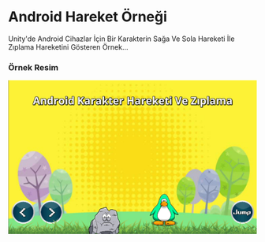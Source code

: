 # Android Hareket Örneği

Unity'de Android Cihazlar İçin Bir Karakterin Sağa Ve Sola Hareketi İle Zıplama Hareketini Gösteren Örnek...

### Örnek Resim

![Resim1](https://github.com/berkekurnaz/UnityEngineExamples-/blob/master/Android_Hareket_Ornek/res1.png)
